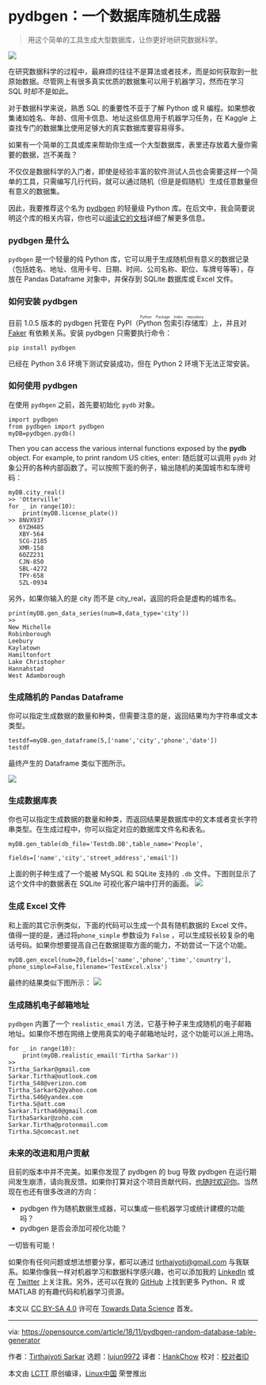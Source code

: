 pydbgen：一个数据库随机生成器
======
> 用这个简单的工具生成大型数据库，让你更好地研究数据科学。

![](https://opensource.com/sites/default/files/styles/image-full-size/public/lead-images/features_solutions_command_data.png?itok=4_VQN3RK)

在研究数据科学的过程中，最麻烦的往往不是算法或者技术，而是如何获取到一批原始数据。尽管网上有很多真实优质的数据集可以用于机器学习，然而在学习 SQL 时却不是如此。

对于数据科学来说，熟悉 SQL 的重要性不亚于了解 Python 或 R 编程。如果想收集诸如姓名、年龄、信用卡信息、地址这些信息用于机器学习任务，在 Kaggle 上查找专门的数据集比使用足够大的真实数据库要容易得多。

如果有一个简单的工具或库来帮助你生成一个大型数据库，表里还存放着大量你需要的数据，岂不美哉？

不仅仅是数据科学的入门者，即使是经验丰富的软件测试人员也会需要这样一个简单的工具，只需编写几行代码，就可以通过随机（但是是假随机）生成任意数量但有意义的数据集。

因此，我要推荐这个名为 [pydbgen][1] 的轻量级 Python 库。在后文中，我会简要说明这个库的相关内容，你也可以[阅读它的文档][2]详细了解更多信息。

### pydbgen 是什么

`pydbgen` 是一个轻量的纯 Python 库，它可以用于生成随机但有意义的数据记录（包括姓名、地址、信用卡号、日期、时间、公司名称、职位、车牌号等等），存放在 Pandas Dataframe 对象中，并保存到 SQLite 数据库或 Excel 文件。

### 如何安装 pydbgen

目前 1.0.5 版本的 pydbgen 托管在 PyPI（<ruby>Python 包索引存储库<rt>Python Package Index repository</rt></ruby>）上，并且对 [Faker][3] 有依赖关系。安装 pydbgen 只需要执行命令：

```
pip install pydbgen
```

已经在 Python 3.6 环境下测试安装成功，但在 Python 2 环境下无法正常安装。

### 如何使用 pydbgen

在使用 `pydbgen` 之前，首先要初始化 `pydb` 对象。

```
import pydbgen
from pydbgen import pydbgen
myDB=pydbgen.pydb()
```

Then you can access the various internal functions exposed by the **pydb** object. For example, to print random US cities, enter:
随后就可以调用 `pydb` 对象公开的各种内部函数了。可以按照下面的例子，输出随机的美国城市和车牌号码：

```
myDB.city_real()
>> 'Otterville'
for _ in range(10):
    print(myDB.license_plate())
>> 8NVX937
   6YZH485
   XBY-564
   SCG-2185
   XMR-158
   6OZZ231
   CJN-850
   SBL-4272
   TPY-658
   SZL-0934
```

另外，如果你输入的是 city 而不是 city_real，返回的将会是虚构的城市名。

```
print(myDB.gen_data_series(num=8,data_type='city'))
>>
New Michelle
Robinborough
Leebury
Kaylatown
Hamiltonfort
Lake Christopher
Hannahstad
West Adamborough
```

### 生成随机的 Pandas Dataframe

你可以指定生成数据的数量和种类，但需要注意的是，返回结果均为字符串或文本类型。

```
testdf=myDB.gen_dataframe(5,['name','city','phone','date'])
testdf
```

最终产生的 Dataframe 类似下图所示。

![](https://opensource.com/sites/default/files/uploads/pydbgen_pandas-dataframe.png)

### 生成数据库表

你也可以指定生成数据的数量和种类，而返回结果是数据库中的文本或者变长字符串类型。在生成过程中，你可以指定对应的数据库文件名和表名。

```
myDB.gen_table(db_file='Testdb.DB',table_name='People',

fields=['name','city','street_address','email'])
```

上面的例子种生成了一个能被 MySQL 和 SQLite 支持的 `.db` 文件。下图则显示了这个文件中的数据表在 SQLite 可视化客户端中打开的画面。
![](https://opensource.com/sites/default/files/uploads/pydbgen_db-browser-for-sqlite.png)

### 生成 Excel 文件

和上面的其它示例类似，下面的代码可以生成一个具有随机数据的 Excel 文件。值得一提的是，通过将`phone_simple` 参数设为 `False` ，可以生成较长较复杂的电话号码。如果你想要提高自己在数据提取方面的能力，不妨尝试一下这个功能。

```
myDB.gen_excel(num=20,fields=['name','phone','time','country'],
phone_simple=False,filename='TestExcel.xlsx')
```

最终的结果类似下图所示：
![](https://opensource.com/sites/default/files/uploads/pydbgen_excel.png)

### 生成随机电子邮箱地址

`pydbgen` 内置了一个 `realistic_email` 方法，它基于种子来生成随机的电子邮箱地址。如果你不想在网络上使用真实的电子邮箱地址时，这个功能可以派上用场。

```
for _ in range(10):
    print(myDB.realistic_email('Tirtha Sarkar'))
>>
Tirtha_Sarkar@gmail.com
Sarkar.Tirtha@outlook.com
Tirtha_S48@verizon.com
Tirtha_Sarkar62@yahoo.com
Tirtha.S46@yandex.com
Tirtha.S@att.com
Sarkar.Tirtha60@gmail.com
TirthaSarkar@zoho.com
Sarkar.Tirtha@protonmail.com
Tirtha.S@comcast.net
```

### 未来的改进和用户贡献

目前的版本中并不完美。如果你发现了 pydbgen 的 bug 导致 pydbgen 在运行期间发生崩溃，请向我反馈。如果你打算对这个项目贡献代码，[也随时欢迎你][1]。当然现在也还有很多改进的方向：

  * pydbgen 作为随机数据生成器，可以集成一些机器学习或统计建模的功能吗？
  * pydbgen 是否会添加可视化功能？

一切皆有可能！

如果你有任何问题或想法想要分享，都可以通过 [tirthajyoti@gmail.com][4] 与我联系。如果你像我一样对机器学习和数据科学感兴趣，也可以添加我的 [LinkedIn][5] 或在 [Twitter][6] 上关注我。另外，还可以在我的 [GitHub][7] 上找到更多 Python、R 或 MATLAB 的有趣代码和机器学习资源。

本文以 [CC BY-SA 4.0][9] 许可在 [Towards Data Science][8] 首发。

--------------------------------------------------------------------------------

via: https://opensource.com/article/18/11/pydbgen-random-database-table-generator

作者：[Tirthajyoti Sarkar][a]
选题：[lujun9972][b]
译者：[HankChow](https://github.com/HankChow)
校对：[校对者ID](https://github.com/校对者ID)

本文由 [LCTT](https://github.com/LCTT/TranslateProject) 原创编译，[Linux中国](https://linux.cn/) 荣誉推出

[a]: https://opensource.com/users/tirthajyoti
[b]: https://github.com/lujun9972
[1]: https://github.com/tirthajyoti/pydbgen
[2]: http://pydbgen.readthedocs.io/en/latest/
[3]: https://faker.readthedocs.io/en/latest/index.html
[4]: mailto:tirthajyoti@gmail.com
[5]: https://www.linkedin.com/in/tirthajyoti-sarkar-2127aa7/
[6]: https://twitter.com/tirthajyotiS
[7]: https://github.com/tirthajyoti?tab=repositories
[8]: https://towardsdatascience.com/introducing-pydbgen-a-random-dataframe-database-table-generator-b5c7bdc84be5
[9]: https://creativecommons.org/licenses/by-sa/4.0/

